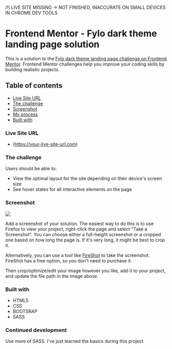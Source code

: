 /!\ LIVE SITE MISSING -> NOT FINISHED, INACCURATE ON SMALL DEVICES IN CHROME DEV TOOLS







# Frontend Mentor - Fylo dark theme landing page solution
This is a solution to the [Fylo dark theme landing page challenge on Frontend Mentor](https://www.frontendmentor.io/challenges/fylo-dark-theme-landing-page-5ca5f2d21e82137ec91a50fd). Frontend Mentor challenges help you improve your coding skills by building realistic projects. 

## Table of contents

- [Live Site URL](#links)
- [The challenge](#the-challenge)
- [Screenshot](#screenshot)
- [My process](#my-process)
- [Built with](#built-with)


### Live Site URL

- (https://your-live-site-url.com)


### The challenge

Users should be able to:

- View the optimal layout for the site depending on their device's screen size
- See hover states for all interactive elements on the page


### Screenshot

![](./screenshot.jpg)

Add a screenshot of your solution. The easiest way to do this is to use Firefox to view your project, right-click the page and select "Take a Screenshot". You can choose either a full-height screenshot or a cropped one based on how long the page is. If it's very long, it might be best to crop it.

Alternatively, you can use a tool like [FireShot](https://getfireshot.com/) to take the screenshot. FireShot has a free option, so you don't need to purchase it. 

Then crop/optimize/edit your image however you like, add it to your project, and update the file path in the image above.


### Built with

- HTML5 
- CSS 
- BOOTSRAP
- SASS


### Continued development

Use more of SASS. I've just learned the basics during this project


